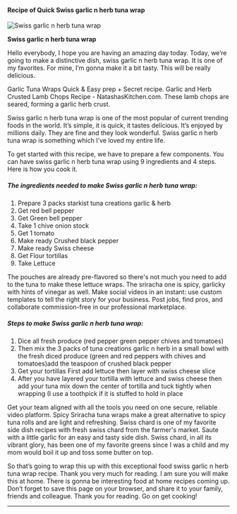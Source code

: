             

#### Recipe of Quick Swiss garlic n herb tuna wrap

![Swiss garlic n herb tuna wrap](https://img-global.cpcdn.com/recipes/57715b9a79170e7c/751x532cq70/swiss-garlic-n-herb-tuna-wrap-recipe-main-photo.jpg)

**Swiss garlic n herb tuna wrap**

Hello everybody, I hope you are having an amazing day today. Today, we’re going to make a distinctive dish, swiss garlic n herb tuna wrap. It is one of my favorites. For mine, I’m gonna make it a bit tasty. This will be really delicious.

Garlic Tuna Wraps Quick & Easy prep + Secret recipe. Garlic and Herb Crusted Lamb Chops Recipe - NatashasKitchen.com. These lamb chops are seared, forming a garlic herb crust.

Swiss garlic n herb tuna wrap is one of the most popular of current trending foods in the world. It’s simple, it is quick, it tastes delicious. It’s enjoyed by millions daily. They are fine and they look wonderful. Swiss garlic n herb tuna wrap is something which I’ve loved my entire life.

To get started with this recipe, we have to prepare a few components. You can have swiss garlic n herb tuna wrap using 9 ingredients and 4 steps. Here is how you cook it.

##### The ingredients needed to make Swiss garlic n herb tuna wrap:

1.  Prepare 3 packs starkist tuna creations garlic & herb
2.  Get red bell pepper
3.  Get Green bell pepper
4.  Take 1 chive onion stock
5.  Get 1 tomato
6.  Make ready Crushed black pepper
7.  Make ready Swiss cheese
8.  Get Flour tortillas
9.  Take Lettuce

The pouches are already pre-flavored so there's not much you need to add to the tuna to make these lettuce wraps. The sriracha one is spicy, garlicky with hints of vinegar as well. Make social videos in an instant: use custom templates to tell the right story for your business. Post jobs, find pros, and collaborate commission-free in our professional marketplace.

##### Steps to make Swiss garlic n herb tuna wrap:

1.  Dice all fresh produce (red pepper green pepper chives and tomatoes)
2.  Then mix the 3 packs of tuna creations garlic n herb in a small bowl with the fresh diced produce (green and red peppers with chives and tomatoes)add the teaspoon of crushed black pepper
3.  Get your tortillas First add lettuce then layer with swiss cheese slice
4.  After you have layered your tortilla with lettuce and swiss cheese then add your tuna mix down the center of tortilla and tuck tightly when wrapping (I use a toothpick if it is stuffed to hold in place

Get your team aligned with all the tools you need on one secure, reliable video platform. Spicy Sriracha tuna wraps make a great alternative to spicy tuna rolls and are light and refreshing. Swiss chard is one of my favorite side dish recipes with fresh swiss chard from the farmer's market. Saute with a little garlic for an easy and tasty side dish. Swiss chard, in all its vibrant glory, has been one of my favorite greens since I was a child and my mom would boil it up and toss some butter on top.

So that’s going to wrap this up with this exceptional food swiss garlic n herb tuna wrap recipe. Thank you very much for reading. I am sure you will make this at home. There is gonna be interesting food at home recipes coming up. Don’t forget to save this page on your browser, and share it to your family, friends and colleague. Thank you for reading. Go on get cooking!

* * *